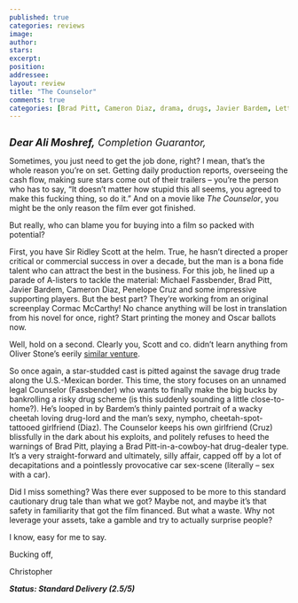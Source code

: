 ```yaml
---
published: true
categories: reviews
image:
author: 
stars: 
excerpt: 
position: 
addressee: 
layout: review
title: "The Counselor"
comments: true
categories: [Brad Pitt, Cameron Diaz, drama, drugs, Javier Bardem, Letters, Michael Fassbender, Penelope Cruz, ridley scott]
---
```

<div><p><span class="full-image-block ssNonEditable"><span><a href="/letters/2013/11/6/the-counselor.html"><img src="http://static.squarespace.com/static/5005f6bcc4aa41161b33e89e/5329cf1fe4b07c068ebf74de/5329cf1fe4b07c068ebf78fd/1383800020079/The%20Counselor.jpg" alt="" /></a></span></span></p>
<p><em style="font-size:130%;"><strong>Dear Ali Moshref,</strong> Completion Guarantor,</em></p>
<p>Sometimes, you just need to get the job done, right? I mean, that&rsquo;s the whole reason you&rsquo;re on set. Getting daily production reports, overseeing the cash flow, making sure stars come out of their trailers &ndash; you&rsquo;re the person who has to say, &ldquo;It doesn&rsquo;t matter how stupid this all seems, you agreed to make this fucking thing, so do it.&rdquo; And on a movie like <em>The Counselor</em>, you might be the only reason the film ever got finished.</p>
<p>But really, who can blame you for buying into a film so packed with potential?</p>
<p>First, you have Sir Ridley Scott at the helm. True, he hasn&rsquo;t directed a proper critical or commercial success in over a decade, but the man is a bona fide talent who can attract the best in the business. For this job, he lined up a parade of A-listers to tackle the material: Michael Fassbender, Brad Pitt, Javier Bardem, Cameron Diaz, Penelope Cruz and some impressive supporting players. But the best part? They&rsquo;re working from an original screenplay Cormac McCarthy! No chance anything will be lost in translation from his novel for once, right? Start printing the money and Oscar ballots now.</p>
<p>Well, hold on a second. Clearly you, Scott and co. didn&rsquo;t learn anything from Oliver Stone&rsquo;s eerily <a href="/letters/2012/7/6/savages.html">similar venture</a>.</p>
<p>So once again, a star-studded cast is pitted against the savage drug trade along the U.S.-Mexican border. This time, the story focuses on an unnamed legal Counselor (Fassbender) who wants to finally make the big bucks by bankrolling a risky drug scheme (is this suddenly sounding a little close-to-home?). He&rsquo;s looped in by Bardem&rsquo;s thinly painted portrait of a wacky cheetah loving drug-lord and the man&rsquo;s sexy, nympho, cheetah-spot-tattooed girlfriend (Diaz). The Counselor keeps his own girlfriend (Cruz) blissfully in the dark about his exploits, and politely refuses to heed the warnings of Brad Pitt, playing a Brad Pitt-in-a-cowboy-hat drug-dealer type. It&rsquo;s a very straight-forward and ultimately, silly affair, capped off by a lot of decapitations and a pointlessly provocative car sex-scene (literally &ndash; sex with a car).&nbsp;</p>
<p>Did I miss something? Was there ever supposed to be more to this standard cautionary drug tale than what we got? Maybe not, and maybe it&rsquo;s that safety in familiarity that got the film financed. But what a waste. Why not leverage your assets, take a gamble and try to actually surprise people?</p>
<p>I know, easy for me to say.</p>
<p>Bucking off,</p>
<p>Christopher</p>
<p><strong><em>Status: Standard Delivery (2.5/5)</em></strong></p></div>
